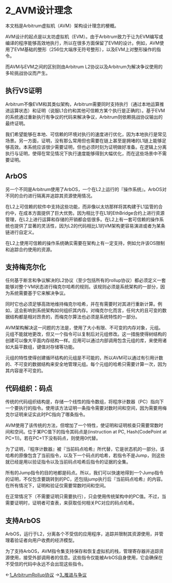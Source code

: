 # 2_AVM设计理念

本文档是Arbitrum虚拟机（AVM）架构设计理念的梗概。

AVM设计的起点是以太坊虚拟机（EVM）。由于Arbitrum致力于让为EVM编写或编译的程序能够高效地执行，所以在很多方面保留了EVM的设计。例如，AVM使用了EVM基础的整形（256位大端序无符号整形），以及EVM上对整形操作的指令。

而AVM与EVM之间的区别则由Arbitrum L2协议以及Arbitrum为解决争议使用的多轮挑战协议而产生。

## 执行VS证明
Arbitrum不像EVM和其类似架构，Arbitrum需要同时支持执行（通过本地运算推进运算状态）和证明（说服L1合约和其他可信赖方某个执行是正确的）。基于EVM的系统通过重新执行有争议的代码来解决争议，Arbitrum则依赖挑战协议输出的最终证明。

我们希望能够在本地、可信赖的环境对执行的速度进行优化，因为本地执行是常见场景。另一方面，证明，没有那么常用但也需要在链上甚至是拥堵的L1链上能够足够高效。本系统应该很少需要证明，但也必须时刻为证明做好准备。在逻辑上分离执行与证明，使得在常见情况下执行速度能够得到大幅优化，而在这些场景中不需要证明。

## ArbOS
另一个不同是Arbitrum使用了ArbOS，一个在L2上运行的『操作系统』。ArbOS对不同的合约进行隔离并追踪其资源使用情况。

在L2上可信赖的软件中支持这些功能，而非像以太坊那样将其构建于L1监管的合约中，在成本方面提供了巨大优势。因为相比于在L1的EthBridge合约上进行资源管理，在L2上进行运算和存储的开销都会低很多。在L2上有一套可信赖的操作系统也提供了显著的灵活性，因为L2的代码相比L1的VM架构更容易演进或者为某条链进行自定义。

在L2上使用可信赖的操作系统确实需要在架构上有一定支持，例如允许该OS限制和追踪合约使用的资源。

## 支持梅克尔化
任何基于断言和争议解决的L2协议（至少包括所有的rollup协议）都必须定义一套能够对整个VM状态进行梅克尔哈希的规则。该规则必须是系统架构的一部分，因为系统需要基于它来解决争议。

同时它也必须足够高效地维持梅克尔哈希，并在有需要时对其进行重新计算。例如，这会影响到系统架构如何组织其内存。对梅克尔化而言，任何大的且可变的数据结构都是相对昂贵的，而梅克尔算法也必须是系统特性的一部分。

AVM架构解决这一问题的方法是，使用了大小有限、不可变的内存对象，元组。元组不能就地更改，但又一个指令可以复制后对元组修改。这一措施使得树结构的创建可以像大平面内存结构一样。应用可以通过内部调用包含元组的库，来使用诸如大扁平数组，键值对存储等功能。

元组的特性使得创建循环结构的元组是不可能的，所以AVM可以通过有引用计数的、不可变的数据结构来安全地管理元组。每个元组的哈希只需要计算一次，因为其内容是不可变的。

## 代码组织：码点
传统的代码组织结构是，存储一个线性的指令数组，将程序计数器（PC）指向下一个要执行的指令。使用该方法证明一条指令需要对数时间和空间，因为需要用梅克尔证明来证实此时PC指向了哪条指令。

AVM使用了该传统的方法，但增加了一个特性，使证明和证明核查只需要常数时间和空间。位于某PC值下的指令其码点是(instruction at PC, Hash(CodePoint at PC+1))。若在PC+1下没有码点，则使用0代替。

为了证明，『程序计数器』被『当前码点哈希』所代替，它是状态机的一部分。该哈希的原像包含了当前指令，以及下一个码点的哈希，若指令不是Jump，则这些就已经是用以验证指令以及当前码点哈希后指令的证据的全集。

所有的Jump指令的目的地都是码点。所以，我们可以快速地得到一个Jump指令的证明，不仅包含要跳转到的PC，还包括jump执行后『当前码点哈希』的内容。在所有情况下，证明和验证仅需要常数时间和空间。

在正常情况下（不需要证明只需要执行），只会使用传统架构中的PC值。不过，当需要证明时，证明者可查表，来获取任何相关PC对应的码点哈希。

## 支持ArbOS
ArbOS，运行于L2，分离各个不受信的应用程序，追踪并限制其资源使用，并管理着验证者向用户收费的经济模型。

为了支持ArbOS，AVM指令集支持保存和恢复虚拟机的栈，管理寄存器并追踪资源使用，接受外部调用者的信息。这些指令仅能被ArbOS自身使用，它会确保在不受信的代码中永远不会出现这些指令。

←[1_ArbitrumRollup协议](1_ArbitrumRollup协议.md)
→[3_推进与争议](3_推进与争议.md)